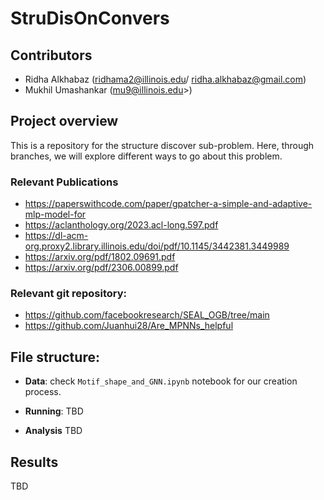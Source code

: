 # StruDisOnConvers

## Contributors
* Ridha Alkhabaz (ridhama2@illinois.edu/ ridha.alkhabaz@gmail.com)
* Mukhil Umashankar (mu9@illinois.edu>)


## Project overview
This is a repository for the structure discover sub-problem. Here, through branches, we will explore different ways to go about this problem. 
### Relevant Publications
* https://paperswithcode.com/paper/gpatcher-a-simple-and-adaptive-mlp-model-for
* https://aclanthology.org/2023.acl-long.597.pdf
* https://dl-acm-org.proxy2.library.illinois.edu/doi/pdf/10.1145/3442381.3449989
* https://arxiv.org/pdf/1802.09691.pdf
* https://arxiv.org/pdf/2306.00899.pdf

### Relevant git repository:
* https://github.com/facebookresearch/SEAL_OGB/tree/main
* https://github.com/Juanhui28/Are_MPNNs_helpful



## File structure:

* **Data**: check `Motif_shape_and_GNN.ipynb` notebook for our creation process.

* **Running**: 
TBD

* **Analysis**
TBD


## Results
TBD




